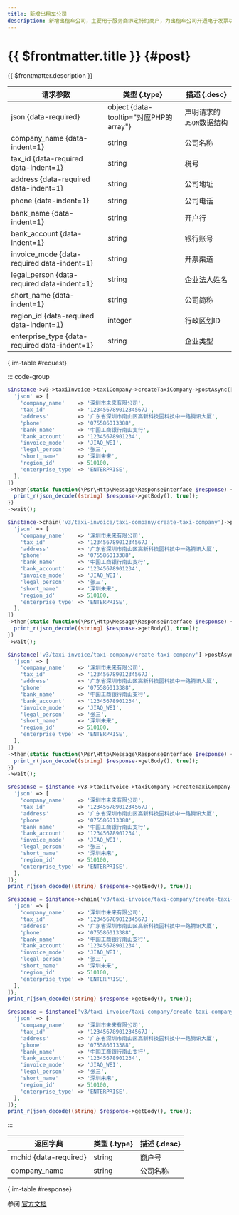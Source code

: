 ```yaml
---
title: 新增出租车公司
description: 新增出租车公司，主要用于服务商绑定特约商户，为出租车公司开通电子发票功能，提交开票信息等
---
```


# {{ $frontmatter.title }} {#post}

{{ $frontmatter.description }}

| 请求参数 | 类型 {.type} | 描述 {.desc}
| --- | --- | ---
| json {data-required} | object {data-tooltip="对应PHP的array"} | 声明请求的`JSON`数据结构
| company_name {data-indent=1} | string | 公司名称
| tax_id {data-required data-indent=1} | string | 税号
| address {data-required data-indent=1} | string | 公司地址
| phone {data-indent=1} | string | 公司电话
| bank_name {data-indent=1} | string | 开户行
| bank_account {data-indent=1} | string | 银行账号
| invoice_mode {data-required data-indent=1} | string | 开票渠道
| legal_person {data-required data-indent=1} | string | 企业法人姓名
| short_name {data-indent=1} | string | 公司简称
| region_id {data-required data-indent=1} | integer | 行政区划ID
| enterprise_type {data-required data-indent=1} | string | 企业类型

{.im-table #request}

::: code-group

```php [异步纯链式]
$instance->v3->taxiInvoice->taxiCompany->createTaxiCompany->postAsync([
  'json' => [
    'company_name'    => '深圳市未来有限公司',
    'tax_id'          => '12345678901234567J',
    'address'         => '广东省深圳市南山区高新科技园科技中一路腾讯大厦',
    'phone'           => '075586013388',
    'bank_name'       => '中国工商银行南山支行',
    'bank_account'    => '12345678901234',
    'invoice_mode'    => 'JIAO_WEI',
    'legal_person'    => '张三',
    'short_name'      => '深圳未来',
    'region_id'       => 510100,
    'enterprise_type' => 'ENTERPRISE',
  ],
])
->then(static function(\Psr\Http\Message\ResponseInterface $response) {
  print_r(json_decode((string) $response->getBody(), true));
})
->wait();
```

```php [异步声明式]
$instance->chain('v3/taxi-invoice/taxi-company/create-taxi-company')->postAsync([
  'json' => [
    'company_name'    => '深圳市未来有限公司',
    'tax_id'          => '12345678901234567J',
    'address'         => '广东省深圳市南山区高新科技园科技中一路腾讯大厦',
    'phone'           => '075586013388',
    'bank_name'       => '中国工商银行南山支行',
    'bank_account'    => '12345678901234',
    'invoice_mode'    => 'JIAO_WEI',
    'legal_person'    => '张三',
    'short_name'      => '深圳未来',
    'region_id'       => 510100,
    'enterprise_type' => 'ENTERPRISE',
  ],
])
->then(static function(\Psr\Http\Message\ResponseInterface $response) {
  print_r(json_decode((string) $response->getBody(), true));
})
->wait();
```

```php [异步属性式]
$instance['v3/taxi-invoice/taxi-company/create-taxi-company']->postAsync([
  'json' => [
    'company_name'    => '深圳市未来有限公司',
    'tax_id'          => '12345678901234567J',
    'address'         => '广东省深圳市南山区高新科技园科技中一路腾讯大厦',
    'phone'           => '075586013388',
    'bank_name'       => '中国工商银行南山支行',
    'bank_account'    => '12345678901234',
    'invoice_mode'    => 'JIAO_WEI',
    'legal_person'    => '张三',
    'short_name'      => '深圳未来',
    'region_id'       => 510100,
    'enterprise_type' => 'ENTERPRISE',
  ],
])
->then(static function(\Psr\Http\Message\ResponseInterface $response) {
  print_r(json_decode((string) $response->getBody(), true));
})
->wait();
```

```php [同步纯链式]
$response = $instance->v3->taxiInvoice->taxiCompany->createTaxiCompany->post([
  'json' => [
    'company_name'    => '深圳市未来有限公司',
    'tax_id'          => '12345678901234567J',
    'address'         => '广东省深圳市南山区高新科技园科技中一路腾讯大厦',
    'phone'           => '075586013388',
    'bank_name'       => '中国工商银行南山支行',
    'bank_account'    => '12345678901234',
    'invoice_mode'    => 'JIAO_WEI',
    'legal_person'    => '张三',
    'short_name'      => '深圳未来',
    'region_id'       => 510100,
    'enterprise_type' => 'ENTERPRISE',
  ],
]);
print_r(json_decode((string) $response->getBody(), true));
```

```php [同步声明式]
$response = $instance->chain('v3/taxi-invoice/taxi-company/create-taxi-company')->post([
  'json' => [
    'company_name'    => '深圳市未来有限公司',
    'tax_id'          => '12345678901234567J',
    'address'         => '广东省深圳市南山区高新科技园科技中一路腾讯大厦',
    'phone'           => '075586013388',
    'bank_name'       => '中国工商银行南山支行',
    'bank_account'    => '12345678901234',
    'invoice_mode'    => 'JIAO_WEI',
    'legal_person'    => '张三',
    'short_name'      => '深圳未来',
    'region_id'       => 510100,
    'enterprise_type' => 'ENTERPRISE',
  ],
]);
print_r(json_decode((string) $response->getBody(), true));
```

```php [同步属性式]
$response = $instance['v3/taxi-invoice/taxi-company/create-taxi-company']->post([
  'json' => [
    'company_name'    => '深圳市未来有限公司',
    'tax_id'          => '12345678901234567J',
    'address'         => '广东省深圳市南山区高新科技园科技中一路腾讯大厦',
    'phone'           => '075586013388',
    'bank_name'       => '中国工商银行南山支行',
    'bank_account'    => '12345678901234',
    'invoice_mode'    => 'JIAO_WEI',
    'legal_person'    => '张三',
    'short_name'      => '深圳未来',
    'region_id'       => 510100,
    'enterprise_type' => 'ENTERPRISE',
  ],
]);
print_r(json_decode((string) $response->getBody(), true));
```

:::

| 返回字典 | 类型 {.type} | 描述 {.desc}
| --- | --- | ---
| mchid {data-required} | string | 商户号
| company_name | string | 公司名称

{.im-table #response}

参阅 [官方文档](https://pay.weixin.qq.com/doc/v3/partner/4012460154)
